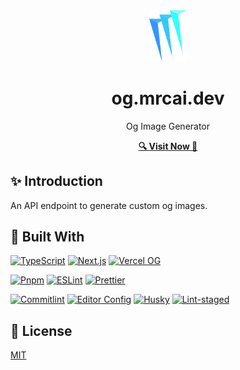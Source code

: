<div align="center">
  <a
    href="https://og.mrcai.dev"
    target="_blank"
    rel="noreferrer"
    hreflang="en"
  >
    <img src="public/logo.svg" alt="Logo" width="60">
  </a>
  <h1>og.mrcai.dev</h1>
  <p>Og Image Generator</p>
  <p>
    <strong>
      <a
        href="https://og.mrcai.dev"
        target="_blank"
        rel="noreferrer"
        hreflang="en"
      >
        🔍 Visit Now 🚀
      </a>
    </strong>
  </p>
</div>

## ✨ Introduction

An API endpoint to generate custom og images.

## 🧰 Built With

[![TypeScript](https://shields.io/badge/typescript-fff?style=for-the-badge&logo=typescript)](https://www.typescriptlang.org/)
[![Next.js](https://shields.io/badge/next.js-000?style=for-the-badge&logo=next.js)](https://nextjs/org/)
[![Vercel OG](https://shields.io/badge/@vercel/og-000?style=for-the-badge&logo=vercel)](https://vercel.com/docs/concepts/functions/edge-functions/og-image-generation)

[![Pnpm](https://shields.io/badge/pnpm-e3e3e3?style=for-the-badge&logo=pnpm)](https://pnpm.io/)
[![ESLint](https://shields.io/badge/eslint-4b32c3?style=for-the-badge&logo=eslint)](https://eslint.org/)
[![Prettier](https://shields.io/badge/prettier-24292e?style=for-the-badge&logo=prettier)](https://prettier.io/)

[![Commitlint](https://shields.io/badge/commitlint-121212?style=for-the-badge&logo=commitlint)](https://commitlint.js.org/#/)
[![Editor Config](https://shields.io/badge/editorconfig-000?style=for-the-badge&logo=editorconfig)](https://editorconfig.org/)
[![Husky](https://shields.io/badge/husky-fff?style=for-the-badge&logo=git)](https://typicode.github.io/husky/#/)
[![Lint-staged](https://shields.io/badge/lintstaged-fff?style=for-the-badge&logo=git)](https://github.com/okonet/lint-staged)

## 📜 License

[MIT](LICENSE)
